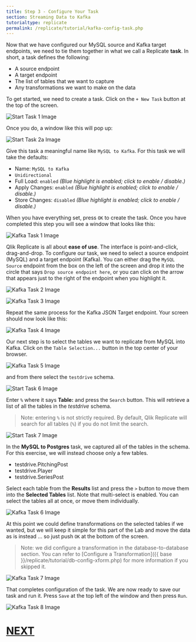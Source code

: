 ```yaml
---
title: Step 3 - Configure Your Task
section: Streaming Data to Kafka
tutorialtype: replicate
permalink: /replicate/tutorial/kafka-config-task.php
---
```


Now that we have configured our MySQL source and Kafka target endpoints, we need to tie 
them together in what we call a Replicate **task**. In short, a task defines the following:

* A source endpoint
* A target endpoint
* The list of tables that we want to capture
* Any transformations we want to make on the data

To get started, we need to create a task. Click on the `+ New Task` button at the top of the screen.

![Start Task 1 Image](/images/start-task-1.png)

Once you do, a window like this will pop up:

![Start Task 2a Image](/images/start-task-2a.png)

Give this task a meaningful name like `MySQL to Kafka`. For this task we will take the defaults:

* Name: `MySQL to Kafka`
* `Unidirectional`
* Full Load: `enabled` _(Blue highlight is enabled; click to enable / disable.)_
* Apply Changes: `enabled` _(Blue highlight is enabled; click to enable / disable.)_
* Store Changes: `disabled` _(Blue highlight is enabled; click to enable / disable.)_

When you have everything set, press `OK` to create the task. Once you have completed this step
you will see a window that looks like this:

![Kafka Task 1 Image](/images/kafka-task-1.png)

Qlik Replicate is all about **ease of use**. The interface is point-and-click, drag-and-drop. To configure our
task, we need to select a source endpoint (MySQL) and a target endpoint (Kafka). You can either drag
the `MySQL Source` endpoint from the box on the left of the screen and drop it into the circle 
that says `Drop source endpoint here`, or you can click on the arrow that appears just 
to the right of the endpoint when you highlight it.

![Kafka Task 2 Image](/images/kafka-task-2.png)

![Kafka Task 3 Image](/images/kafka-task-3.png)

Repeat the same process for the Kafka JSON Target endpoint. Your screen should now look like this:

![Kafka Task 4 Image](/images/kafka-task-4.png)

Our next step is to select the tables we want to replicate from MySQL into Kafka. 
Click on the `Table Selection...` button in the top center of your browser.

![Kafka Task 5 Image](/images/kafka-task-5.png)

and from there select the `testdrive` schema.

![Start Task 6 Image](/images/start-task-6.png)

Enter `%` where it says **Table:** and press the `Search` button. This will retrieve a list 
of all the tables in the _testdrive_ schema.

> Note: entering `%` is not strictly required. By default, Qlik Replicate will search for all 
tables (`%`) if you do not limit the search.

![Start Task 7 Image](/images/start-task-7.png)

In the **MySQL to Postgres** task, we captured all of the tables in the schema. For this exercise, 
we will instead choose only a few tables.
* testdrive.PitchingPost
* testdrive.Player
* testdrive.SeriesPost

Select each table from the **Results** list and press the `>` button to move them into the
**Selected Tables** list. Note that multi-select is enabled. You can select the tables all at once,
or move them individually. 

![Kafka Task 6 Image](/images/kafka-task-6.png)

At this point we could define transformations on the selected tables if we wanted, but we will
keep it simple for this part of the Lab and move the data as is instead ... so just push `OK` 
at the bottom of the screen.  

> Note: we did configure a transformation in the database-to-database section. You can 
refer to [Configure a Transformation]({{ base }}/replicate/tutorial/db-config-xform.php) for
more information if you skipped it.


![Kafka Task 7 Image](/images/kafka-task-7.png)

That completes configuration of the task. We are now ready to save our task and run it. 
Press `Save` at the top left of the window and then press `Run`.

![Kafka Task 8 Image](/images/kafka-task-8.png)

# [NEXT](../kafka-run-task)
